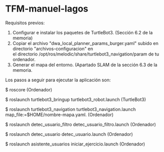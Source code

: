 # TFM-manuel-lagos

Requisitos previos: 

1. Configurar e instalar los paquetes de TurtleBot3. (Sección 6.2 de la memoria)
2. Copiar el archivo "dwa_local_planner_params_burger.yaml" subido en directorio "archivos-configuracion" en  
   el directorio /opt/ros/melodic/share/turtlebot3_navigation/param de tu ordenador.
3. Generar el mapa del entorno. (Apartado SLAM de la sección 6.3 de la memoria. 
  

Los pasos a seguir para ejecutar la aplicación son:

$ roscore   (Ordenador)

$ roslaunch turtlebot3_bringup turtlebot3_robot.launch (TurtleBot3)

$ roslaunch turtlebot3_navigation turtlebot3_navigation.launch map_file:=$HOME/nombre-mapa.yaml. (Ordenador)

$ roslaunch detec_usuario_filtro detec_usuario_filtro.launch (Ordenador)

$ roslaunch detec_usuario detec_usuario.launch (Ordenador)

$ roslaunch asistente_usuarios iniciar_ejercicio.launch (Ordenador)
